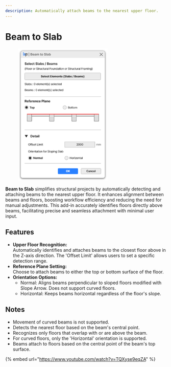 ```yaml
---
description: Automatically attach beams to the nearest upper floor.
---
```


# Beam to Slab

<figure><img src="../../.gitbook/assets/image (27).png" alt="" width="280"><figcaption></figcaption></figure>

**Beam to Slab** simplifies structural projects by automatically detecting and attaching beams to the nearest upper floor. It enhances alignment between beams and floors, boosting workflow efficiency and reducing the need for manual adjustments. This add-in accurately identifies floors directly above beams, facilitating precise and seamless attachment with minimal user input.

## Features

* **Upper Floor Recognition:** \
  Automatically identifies and attaches beams to the closest floor above in the Z-axis direction. The 'Offset Limit' allows users to set a specific detection range.
* **Reference Plane Setting:** \
  Choose to attach beams to either the top or bottom surface of the floor.
* **Orientation Options:**
  * Normal: Aligns beams perpendicular to sloped floors modified with Slope Arrow. Does not support curved floors.
  * Horizontal: Keeps beams horizontal regardless of the floor's slope.

## Notes

* Movement of curved beams is not supported.
* Detects the nearest floor based on the beam's central point.
* Recognizes only floors that overlap with or are above the beam.
* For curved floors, only the 'Horizontal' orientation is supported.
* Beams attach to floors based on the central point of the beam's top surface.

{% embed url="https://www.youtube.com/watch?v=TQXyse9eqZA" %}
